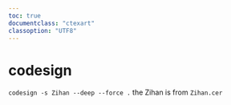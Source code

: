 ```yaml
---
toc: true
documentclass: "ctexart"
classoption: "UTF8"
---
```

# codesign
`codesign -s Zihan --deep --force .`
the Zihan is from `Zihan.cer`
